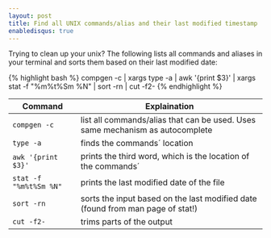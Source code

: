 ```yaml
---
layout: post
title: Find all UNIX commands/alias and their last modified timestamp
enabledisqus: true
---
```


Trying to clean up your unix? The following lists all commands and aliases in your terminal and sorts them based on their last modified date:
 
 {% highlight bash %}
 compgen -c | xargs type -a | awk '{print $3}' | xargs stat -f "%m%t%Sm %N"  | sort -rn | cut -f2-
 {% endhighlight %}

|Command|Explaination|
|-------|------------|
|`compgen -c`| list all commands/alias that can be used. Uses same mechanism as autocomplete|
|`type -a` | finds the commands´ location|
|`awk '{print $3}'`| prints the third word, which is the location of the commands´|
|`stat -f "%m%t%Sm %N"`| prints the last modified date of the file|
|`sort -rn`| sorts the input based on the last modified date (found from man page of stat!)|
|`cut -f2-`| trims parts of the output|